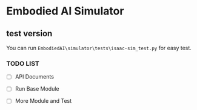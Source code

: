 # Embodied AI Simulator



## test version

You can run `EmbodiedAI\simulator\tests\isaac-sim_test.py` for easy test.



### TODO LIST

- [ ] API Documents

- [ ] Run Base Module

- [ ] More Module and Test


